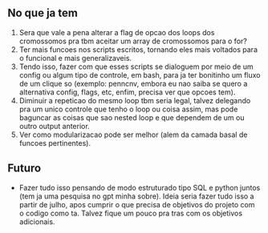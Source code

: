 ## No que ja tem

1. Sera que vale a pena alterar a flag de opcao dos loops dos cromossomos pra tbm aceitar um array de cromossomos para o for?
2. Ter mais funcoes nos scripts escritos, tornando eles mais voltados para o funcional e mais generalizaveis. 
3. Tendo isso, fazer com que esses scripts se dialoguem por meio de um config ou algum tipo de controle, em bash, para ja ter bonitinho um fluxo de um clique so (exemplo: penncnv, embora eu nao saiba se quero a alternativa config, flags, etc, enfim, precisa ver que opcoes tem).
4. Diminuir a repeticao do mesmo loop tbm seria legal, talvez delegando pra um unico controle que tenho o loop ou coisa assim, mas pode baguncar as coisas que sao nested loop e que dependem de um ou outro output anterior. 
5. Ver como modularizacao pode ser melhor (alem da camada basal de funcoes pertinentes).

## Futuro 

- Fazer tudo isso pensando de modo estruturado tipo SQL e python juntos (tem ja uma pesquisa no gpt minha sobre). Ideia seria fazer tudo isso a partir de julho, apos cumprir o que precisa de objetivos do projeto com o codigo como ta. Talvez fique um pouco pra tras com os objetivos adicionais.